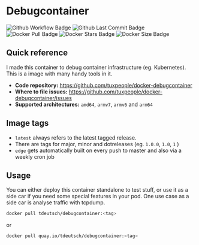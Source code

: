 # Debugcontainer
![Github Workflow Badge](https://github.com/tuxpeople/docker-debugcontainer/actions/workflows/release.yml/badge.svg)
![Github Last Commit Badge](https://img.shields.io/github/last-commit/tuxpeople/docker-debugcontainer)
![Docker Pull Badge](https://img.shields.io/docker/pulls/tdeutsch/debugcontainer)
![Docker Stars Badge](https://img.shields.io/docker/stars/tdeutsch/debugcontainer)
![Docker Size Badge](https://img.shields.io/docker/image-size/tdeutsch/debugcontainer)

## Quick reference

I made this container to debug container infrastructure (eg. Kubernetes). 
This is a image with many handy tools in it.

* **Code repository:**
  https://github.com/tuxpeople/docker-debugcontainer
* **Where to file issues:**
  https://github.com/tuxpeople/docker-debugcontainer/issues
* **Supported architectures:**
  ```amd64```, ```armv7```, ```armv6``` and ```arm64```

## Image tags
- ```latest``` always refers to the latest tagged release.
- There are tags for major, minor and dotreleases (eg. ```1.0.0```, ```1.0```, ```1``` )
- ```edge``` gets automatically built on every push to master and also via a weekly cron job

## Usage
You can either deploy this container standalone to test stuff, or use it as a side car if you need some special features in your pod. One use case as a side car is analyse traffic with tcpdump.

```sh
docker pull tdeutsch/debugcontainer:<tag>
```

or

```sh
docker pull quay.io/tdeutsch/debugcontainer:<tag>
```
